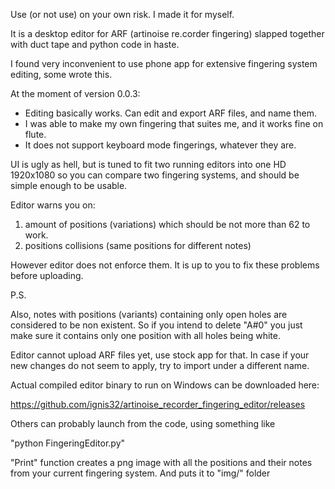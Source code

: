 Use (or not use) on your own risk. I made it for myself.

It is a desktop editor for  ARF (artinoise re.corder fingering) slapped together with duct tape and python code in haste.

I found very inconvenient to use phone app for extensive fingering system editing, some wrote this.


At the moment of version 0.0.3:


* Editing basically works. Can edit and export ARF files, and name them.
* I was able to make my own fingering that suites me, and it works fine on flute.
* It does not support keyboard mode fingerings, whatever they are.


UI is ugly as hell, but is tuned to fit  two running editors into one HD 1920x1080 so you can compare two fingering systems,
and should be simple enough to be usable.


Editor warns  you on:

1) amount of positions (variations)   which should be not more than 62 to work.
2) positions collisions (same positions for different notes) 

However editor does not enforce them.
It is up to you to fix these problems before uploading. 

P.S. 

Also, notes with positions (variants) containing only open holes are considered to be non existent.
So if you intend to delete "A#0" you just make sure it contains only one position with all holes being white.


Editor cannot upload ARF files yet, use stock app for that. 
In case if your new changes do not seem to apply, try to import under a different name.




Actual compiled editor binary to run on Windows can be downloaded here:

https://github.com/ignis32/artinoise_recorder_fingering_editor/releases


Others can probably launch from the code, using something like 

"python FingeringEditor.py"



"Print" function creates a png image with all the positions and their notes from your current fingering system. And puts it to "img/" folder
